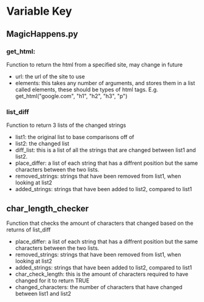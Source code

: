 # Variable Key

## MagicHappens.py

### get_html:

Function to return the html from a specified site, may change in future

- url: the url of the site to use
- elements: this takes any number of arguments, and stores them in a list called elements, these should be types of html tags. E.g. get_html("google.com", "h1", "h2", "h3", "p")

### list_diff

Function to return 3 lists of the changed strings

- list1: the original list to base comparisons off of
- list2: the changed list
- diff_list: this is a list of all the strings that are changed between list1 and list2.
- place_differ: a list of each string that has a diffrent position but the same characters between the two lists.
- removed_strings: strings that have been removed from list1, when looking at list2
- added_strings: strings that have been added to list2, compared to list1

## char_length_checker

Function that checks the amount of characters that changed based on the returns of list_diff

- place_differ: a list of each string that has a diffrent position but the same characters between the two lists.
- removed_strings: strings that have been removed from list1, when looking at list2
- added_strings: strings that have been added to list2, compared to list1
- char_check_length: this is the amount of characters required to have changed for it to return TRUE
- changed_characters: the number of characters that have changed between list1 and list2
